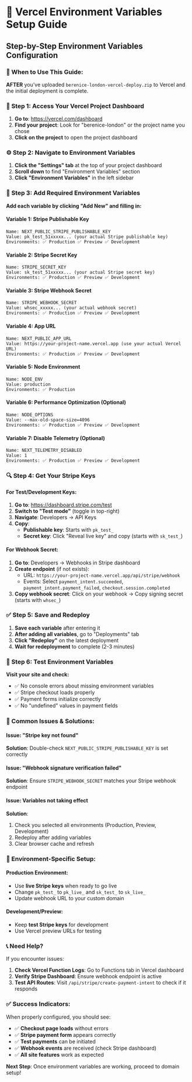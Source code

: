 # 🔐 Vercel Environment Variables Setup Guide

## Step-by-Step Environment Variables Configuration

### 📍 When to Use This Guide:
**AFTER** you've uploaded `berenice-london-vercel-deploy.zip` to Vercel and the initial deployment is complete.

### 🚀 Step 1: Access Your Vercel Project Dashboard

1. **Go to**: https://vercel.com/dashboard
2. **Find your project**: Look for "berenice-london" or the project name you chose
3. **Click on the project** to open the project dashboard

### ⚙️ Step 2: Navigate to Environment Variables

1. **Click the "Settings" tab** at the top of your project dashboard
2. **Scroll down** to find "Environment Variables" section
3. **Click "Environment Variables"** in the left sidebar

### 🔑 Step 3: Add Required Environment Variables

**Add each variable by clicking "Add New" and filling in:**

#### Variable 1: Stripe Publishable Key
```
Name: NEXT_PUBLIC_STRIPE_PUBLISHABLE_KEY
Value: pk_test_51xxxxx... (your actual Stripe publishable key)
Environments: ✅ Production ✅ Preview ✅ Development
```

#### Variable 2: Stripe Secret Key
```
Name: STRIPE_SECRET_KEY
Value: sk_test_51xxxxx... (your actual Stripe secret key)
Environments: ✅ Production ✅ Preview ✅ Development
```

#### Variable 3: Stripe Webhook Secret
```
Name: STRIPE_WEBHOOK_SECRET
Value: whsec_xxxxx... (your actual webhook secret)
Environments: ✅ Production ✅ Preview ✅ Development
```

#### Variable 4: App URL
```
Name: NEXT_PUBLIC_APP_URL
Value: https://your-project-name.vercel.app (use your actual Vercel URL)
Environments: ✅ Production ✅ Preview ✅ Development
```

#### Variable 5: Node Environment
```
Name: NODE_ENV
Value: production
Environments: ✅ Production
```

#### Variable 6: Performance Optimization (Optional)
```
Name: NODE_OPTIONS
Value: --max-old-space-size=4096
Environments: ✅ Production ✅ Preview ✅ Development
```

#### Variable 7: Disable Telemetry (Optional)
```
Name: NEXT_TELEMETRY_DISABLED
Value: 1
Environments: ✅ Production ✅ Preview ✅ Development
```

### 🔍 Step 4: Get Your Stripe Keys

#### For Test/Development Keys:
1. **Go to**: https://dashboard.stripe.com/test
2. **Switch to "Test mode"** (toggle in top-right)
3. **Navigate**: Developers → API Keys
4. **Copy**:
   - **Publishable key**: Starts with `pk_test_`
   - **Secret key**: Click "Reveal live key" and copy (starts with `sk_test_`)

#### For Webhook Secret:
1. **Go to**: Developers → Webhooks in Stripe dashboard
2. **Create endpoint** (if not exists):
   - URL: `https://your-project-name.vercel.app/api/stripe/webhook`
   - Events: Select `payment_intent.succeeded`, `payment_intent.payment_failed`, `checkout.session.completed`
3. **Copy webhook secret**: Click on your webhook → Copy signing secret (starts with `whsec_`)

### ✅ Step 5: Save and Redeploy

1. **Save each variable** after entering it
2. **After adding all variables**, go to "Deployments" tab
3. **Click "Redeploy"** on the latest deployment
4. **Wait for redeployment** to complete (2-3 minutes)

### 🧪 Step 6: Test Environment Variables

**Visit your site and check:**
- ✅ No console errors about missing environment variables
- ✅ Stripe checkout loads properly
- ✅ Payment forms initialize correctly
- ✅ No "undefined" values in payment fields

### 🚨 Common Issues & Solutions:

#### Issue: "Stripe key not found"
**Solution**: Double-check `NEXT_PUBLIC_STRIPE_PUBLISHABLE_KEY` is set correctly

#### Issue: "Webhook signature verification failed"
**Solution**: Ensure `STRIPE_WEBHOOK_SECRET` matches your Stripe webhook endpoint

#### Issue: Variables not taking effect
**Solution**:
1. Check you selected all environments (Production, Preview, Development)
2. Redeploy after adding variables
3. Clear browser cache and refresh

### 🔄 Environment-Specific Setup:

#### Production Environment:
- Use **live Stripe keys** when ready to go live
- Change `pk_test_` to `pk_live_` and `sk_test_` to `sk_live_`
- Update webhook URL to your custom domain

#### Development/Preview:
- Keep **test Stripe keys** for development
- Use Vercel preview URLs for testing

### 📞 Need Help?

If you encounter issues:
1. **Check Vercel Function Logs**: Go to Functions tab in Vercel dashboard
2. **Verify Stripe Dashboard**: Ensure webhook endpoint is active
3. **Test API Routes**: Visit `/api/stripe/create-payment-intent` to check if it responds

### ✅ Success Indicators:

When properly configured, you should see:
- ✅ **Checkout page loads** without errors
- ✅ **Stripe payment form** appears correctly
- ✅ **Test payments** can be initiated
- ✅ **Webhook events** are received (check Stripe dashboard)
- ✅ **All site features** work as expected

**Next Step**: Once environment variables are working, proceed to domain setup!
